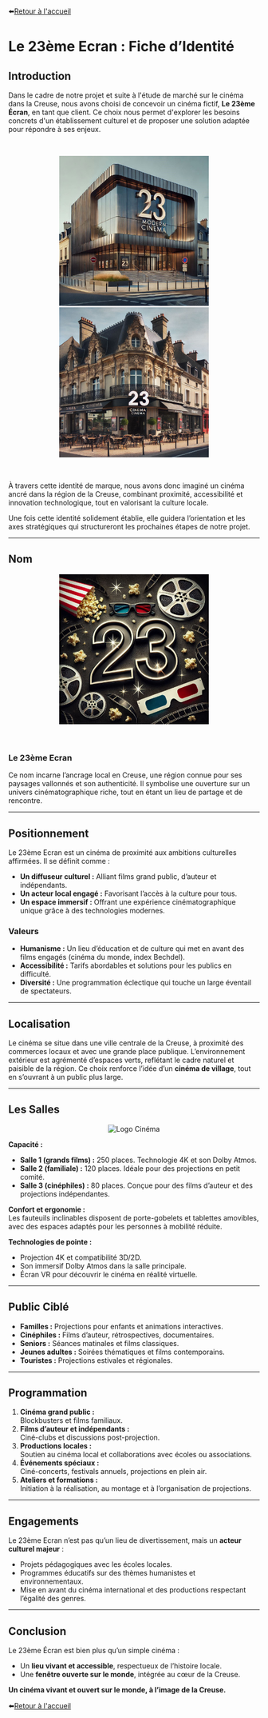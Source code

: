 ⬅️[Retour à l'accueil](../../README.md)

# Le 23ème Ecran : Fiche d’Identité

## Introduction

Dans le cadre de notre projet et suite à l'étude de marché sur le cinéma dans la Creuse, nous avons choisi de concevoir un cinéma fictif, **Le 23ème Écran**, en tant que client. Ce choix nous permet d'explorer les besoins concrets d'un établissement culturel et de proposer une solution adaptée pour répondre à ses enjeux.

<br>

  <p align="center">
    <img src="../images/23_2.JPG" alt="Façade du Cinéma" width="300">
    <img src="../images/23_3.JPG" alt="Façade du Cinéma" width="300">
  </p>

<br>

À travers cette identité de marque, nous avons donc imaginé un cinéma ancré dans la région de la Creuse, combinant proximité, accessibilité et innovation technologique, tout en valorisant la culture locale.

Une fois cette identité solidement établie, elle guidera l’orientation et les axes stratégiques qui structureront les prochaines étapes de notre projet.

---

## **Nom**

<p align="center">
  <img src="../images/23.JPG" alt="23 - le département de la Creuse" width="300">
</p>
<br>

### **Le 23ème Ecran**

Ce nom incarne l’ancrage local en Creuse, une région connue pour ses paysages vallonnés et son authenticité. Il symbolise une ouverture sur un univers cinématographique riche, tout en étant un lieu de partage et de rencontre.

---

## **Positionnement**
Le 23ème Ecran est un cinéma de proximité aux ambitions culturelles affirmées. Il se définit comme :
- **Un diffuseur culturel :** Alliant films grand public, d’auteur et indépendants.
- **Un acteur local engagé :** Favorisant l’accès à la culture pour tous.
- **Un espace immersif :** Offrant une expérience cinématographique unique grâce à des technologies modernes.

### **Valeurs**  
- **Humanisme :** Un lieu d’éducation et de culture qui met en avant des films engagés (cinéma du monde, index Bechdel).
- **Accessibilité :** Tarifs abordables et solutions pour les publics en difficulté.
- **Diversité :** Une programmation éclectique qui touche un large éventail de spectateurs.

---

## **Localisation**
Le cinéma se situe dans une ville centrale de la Creuse, à proximité des commerces locaux et avec une grande place publique. L’environnement extérieur est agrémenté d’espaces verts, reflétant le cadre naturel et paisible de la région. Ce choix renforce l’idée d’un **cinéma de village**, tout en s’ouvrant à un public plus large.

---

## **Les Salles**

<p align="center">
  <img src="../images/Cinéma.JPG" alt="Logo Cinéma" width="300">
</p>

**Capacité :**
- **Salle 1 (grands films) :** 250 places. Technologie 4K et son Dolby Atmos.
- **Salle 2 (familiale) :** 120 places. Idéale pour des projections en petit comité.
- **Salle 3 (cinéphiles) :** 80 places. Conçue pour des films d’auteur et des projections indépendantes.

**Confort et ergonomie :**  
Les fauteuils inclinables disposent de porte-gobelets et tablettes amovibles, avec des espaces adaptés pour les personnes à mobilité réduite.

**Technologies de pointe :**  
- Projection 4K et compatibilité 3D/2D.
- Son immersif Dolby Atmos dans la salle principale.
- Écran VR pour découvrir le cinéma en réalité virtuelle.

---

## **Public Ciblé**
- **Familles :** Projections pour enfants et animations interactives.
- **Cinéphiles :** Films d’auteur, rétrospectives, documentaires.
- **Seniors :** Séances matinales et films classiques.
- **Jeunes adultes :** Soirées thématiques et films contemporains.
- **Touristes :** Projections estivales et régionales.

---

## **Programmation**
1. **Cinéma grand public :**  
   Blockbusters et films familiaux.  
2. **Films d’auteur et indépendants :**  
   Ciné-clubs et discussions post-projection.  
3. **Productions locales :**  
   Soutien au cinéma local et collaborations avec écoles ou associations.  
4. **Événements spéciaux :**  
   Ciné-concerts, festivals annuels, projections en plein air.  
5. **Ateliers et formations :**  
   Initiation à la réalisation, au montage et à l’organisation de projections.

---

## **Engagements**
Le 23ème Ecran n’est pas qu’un lieu de divertissement, mais un **acteur culturel majeur** :
- Projets pédagogiques avec les écoles locales.
- Programmes éducatifs sur des thèmes humanistes et environnementaux.
- Mise en avant du cinéma international et des productions respectant l’égalité des genres.

---

## Conclusion

Le 23ème Écran est bien plus qu’un simple cinéma :

- Un **lieu vivant et accessible**, respectueux de l’histoire locale.
- Une **fenêtre ouverte sur le monde**, intégrée au cœur de la Creuse.

**Un cinéma vivant et ouvert sur le monde, à l’image de la Creuse.**

⬅️[Retour à l'accueil](../../README.md)
